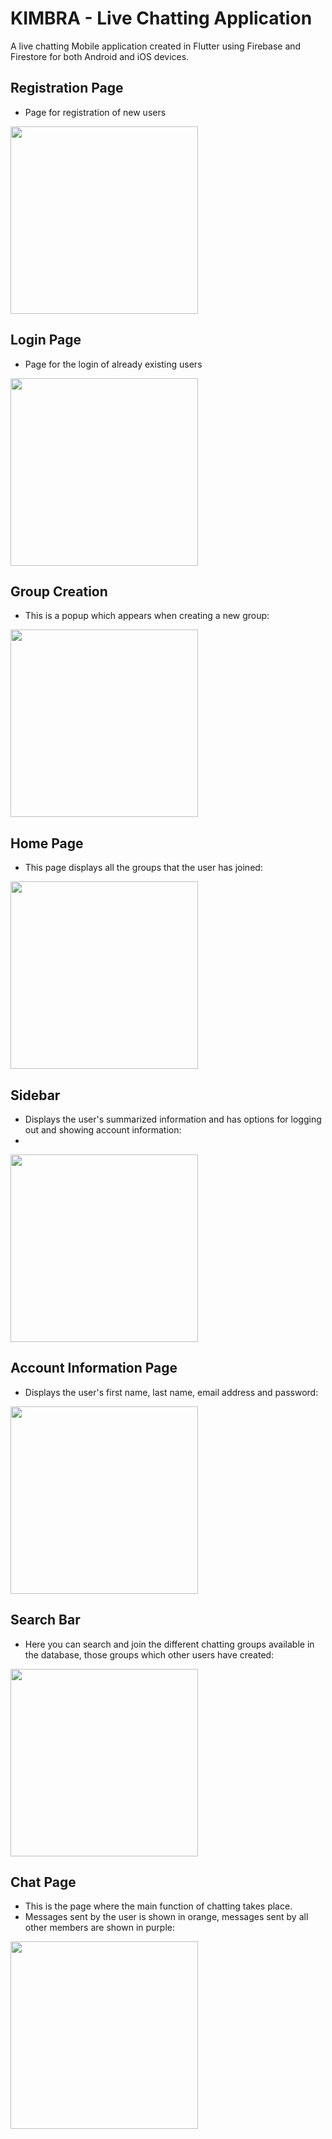 # KIMBRA - Live Chatting Application

A live chatting Mobile application created in Flutter using Firebase and Firestore for both Android and iOS devices.

## Registration Page
- Page for registration of new users
<img src = "https://user-images.githubusercontent.com/114500718/198891307-5bcc5204-ebee-4d7c-a8fb-fa1404021440.png" width = 300>

## Login Page
- Page for the login of already existing users
<img src = "https://user-images.githubusercontent.com/114500718/198891299-ba7b2eb1-9f08-40d5-a611-63669117f33e.png" width = 300>


## Group Creation 
- This is a popup which appears when creating a new group:

<img src = "https://user-images.githubusercontent.com/114500718/198891350-c3380b7d-9eae-46b4-b860-954d92433152.png" width = 300>


## Home Page
- This page displays all the groups that the user has joined:
<img src = "https://user-images.githubusercontent.com/114500718/198891365-c2aa8f5d-b485-4fd9-bc80-02a11e8928bb.png" width = 300>


## Sidebar
- Displays the user's summarized information and has options for logging out and showing account information:
- 
<img src = "https://user-images.githubusercontent.com/114500718/198891382-891f0ad2-7458-403e-9b16-025b3c7e409a.png" width = 300>


## Account Information Page
- Displays the user's first name, last name, email address and password:

<img src = "https://user-images.githubusercontent.com/114500718/198891388-6683e37a-67e4-43cb-a116-aeaae2553100.png" width = 300>


## Search Bar 
- Here you can search and join the different chatting groups available in the database, those groups which other users have created:

<img src = "https://user-images.githubusercontent.com/114500718/198891431-0cd2b84b-8a6c-47bd-a5c7-6fc83025288e.png" width = 300>


## Chat Page
- This is the page where the main function of chatting takes place.
- Messages sent by the user is shown in orange, messages sent by all other members are shown in purple:
<img src = "https://user-images.githubusercontent.com/114500718/198891832-89ac4d0b-d91e-4417-986f-69e221cdc87c.png" width = 300>


